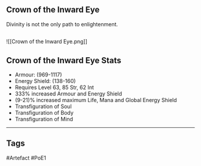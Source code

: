 ## Crown of the Inward Eye
Divinity is not the only path to enlightenment.
##
![[Crown of the Inward Eye.png]]
## Crown of the Inward Eye Stats
- Armour: (969-1117)
- Energy Shield: (138-160)
- Requires Level 63, 85 Str, 62 Int
- 333% increased Armour and Energy Shield
- (9-21)% increased maximum Life, Mana and Global Energy Shield
- Transfiguration of Soul
- Transfiguration of Body
- Transfiguration of Mind


---
## Tags
#Artefact
#PoE1